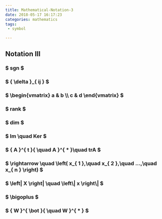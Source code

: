 ```yaml
---
title: Mathematical-Notation-3
date: 2018-05-17 16:17:23
categories: mathematics
tags:
 - symbol

---
```


## Notation Ⅲ

<!-- more -->

### $ sgn $

### $ { \delta  }_{ ij } $

### $ \begin{vmatrix} a & b \\\ c & d \end{vmatrix} $

### $ rank $

### $ dim $

### $ Im \quad Ker $

### $ { A }^{ t }{ \quad A }^{ * }\quad trA $

### $ \rightarrow \quad \left( x_{ 1 },\quad x_{ 2 },\quad ...,\quad x_{ n } \right)  $

### $ \left| X \right| \quad \left\\\| x \right\\\|  $

### $ \bigoplus  $

### $ { W }^{ \bot  }{ \quad W }^{ * } $
